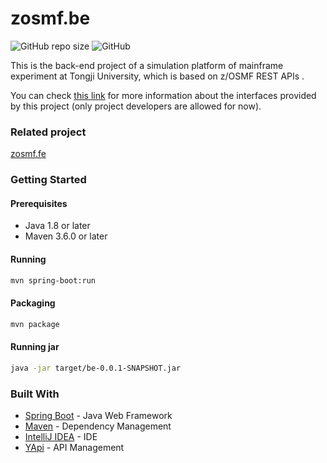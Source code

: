 # zosmf.be 

<p align="left">
<img alt="GitHub repo size" src="https://img.shields.io/github/repo-size/ReGetALife/zosmf.be.svg">
<img alt="GitHub" src="https://img.shields.io/github/license/ReGetALife/zosmf.be.svg?color=black">
</p>

This is the back-end project of a simulation platform of mainframe experiment at Tongji University, which is based on z/OSMF REST APIs . 

You can check [this link](http://139.199.75.41:3000/project/11/interface/api) for more information about the interfaces provided by this project (only project developers are allowed for now).

### Related project

[zosmf.fe](https://github.com/giuem/zosmf.fe)

### Getting Started

#### Prerequisites

* Java 1.8 or later
* Maven 3.6.0 or later

#### Running

```bash
mvn spring-boot:run
```

#### Packaging

```bash
mvn package
```
#### Running jar

```bash
java -jar target/be-0.0.1-SNAPSHOT.jar
```

### Built With

* [Spring Boot](https://spring.io/projects/spring-boot) - Java Web Framework
* [Maven](https://maven.apache.org/) - Dependency Management
* [IntelliJ IDEA](https://www.jetbrains.com/idea/) - IDE
* [YApi](https://github.com/YMFE/yapi) - API Management
